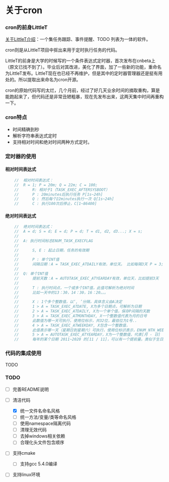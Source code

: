 # 关于cron

### cron的前身LittleT
[关于LittleT介绍](https://www.appinn.com/littlet/)：一个集任务跟踪、事件提醒、TODO 列表为一体的软件。

cron则是从LittleT项目中抠出来用于定时执行任务的代码。

LittleT的前身是大学的时候写的一个条件表达式定时器，首次发布在cnbeta上（原文已找不到了）。毕业后对其改进，美化了界面，加了一些新的功能，重命名为LittleT发布。LittleT现在也已经不再维护，但是其中的定时器管理器还是挺有用处的。所以提取出来命名为cron开源。

cron的原始代码写的太烂，几个月前，经过了好几天业余时间的摘取重构，算是能跑起来了，但代码还是非常丑陋粗暴，现在先发布出来，这两天集中时间再重构一下。


### cron特点
- 时间精确到秒
- 解析字符串表达式定时
- 支持相对时间和绝对时间两种方式定时。

### 定时器的使用
#### 相对时间表达式
```cpp
    //  相对时间表达式：
    //	R = 1; P = 20m; Q = 22m; C = 100;
    //		R: 相对于1（TASK_EXEC_AFTERSYSBOOT）
    //  	P : 20minutes后执行任务 P[1s~24h]
    //  	Q : 然后每个22minutes执行一次 Q[1s~24h]
    //  	C : 执行100次后停止，C[1~86400]
```

#### 绝对时间表达式
```cpp
    //  绝对时间表达式：
    //  A = d; S = d; E = d; P = d; T = d1, d2, d3...; X = s;
    //
    //  A: 执行时间标志ENUM_TASK_EXECFLAG
    //
    //  	S, E : 起止日期，任务的有效期
    //
    //  	P : 单个INT值
    //  	间隔日期：A = TASK_EXEC_ATDAILY有效，单位天。 比如每隔3天 P = 3;
    //
    //  Q: 单个INT值
    //  	提前天数：A = AUTOTASK_EXEC_ATYEARDAY有效，单位天，比如提前3天
    //
    //  	T : 执行时间点，一个或多个INT值，此值可解析为绝对时间
    //  	比如一天中的13：30，14：30，16：20。。。
    //
    //  	X : 1个多个整数值，以‘, ’分隔，具体含义由A决定
    //  	1 > A = TASK_EXEC_ATDATE, X为多个日期点，可解析为日期
    //  	2 > A = TASK_EXEC_ATDAILY, X为一个单个值，保存P间隔的天数
    //  	3 > A = TASK_EXEC_ATMONTHDAY, X一个整数值代表为月的日号
    //  	此数值为哪一天可执行，使用位标示，共32位，最低位为1号..
    //  	4 > A = TASK_EXEC_ATWEEKDAY, X包含一个整数值，
    //  	此值表示哪一天（星期日到星期六）可执行，使用位标识表示，ENUM_NTH_WEEKDAY
    //  	5 > A = AUTOTASK_EXEC_ATYEARDAY，X为一个整数值，代表[月 - 日]
    //  	每年的某个日期 2011~2020 的[11 / 11]，可以有一个提前量。类似于生日提醒
```

### 代码的集成使用
TODO

### TODO
- [ ] 完善README说明
- [ ] 清洁代码
    - [x] 统一文件名命名风格
    - [ ] 统一方法/变量/类等命名风格
    - [ ] 使用namespace隔离代码
    - [ ] 清理无效代码
    - [ ] 去掉windows相关依赖
    - [ ] 合理化头文件包含顺序
- [ ] 支持cmake
    - [ ] 支持gcc 5.4.0编译
- [ ] 支持linux环境

